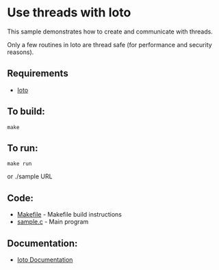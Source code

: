 Use threads with Ioto
===

This sample demonstrates how to create and communicate with threads.

Only a few routines in Ioto are thread safe (for performance and security reasons).

Requirements
---
* [Ioto](https://www.embedthis.com/ioto/download.html)

To build:
---
    make

To run:
---
    make run

or
    ./sample URL

Code:
---
* [Makefile](Makefile) - Makefile build instructions
* [sample.c](sample.c) - Main program

Documentation:
---
* [Ioto Documentation](https://www.embedthis.com/ioto/doc/index.html)

<!--
See Also:
---
* [typical-server - Fully featured server and embedding API](../typical-server/README.md)
-->

